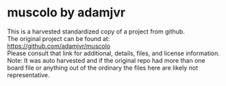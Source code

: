 
# muscolo by adamjvr  
This is a harvested standardized copy of a project from github.  
The original project can be found at:  
https://github.com/adamjvr/muscolo  
Please consult that link for additional, details, files, and license information.  
Note: It was auto harvested and if the original repo had more than one board file or anything out of the ordinary the files here are likely not representative.  
    